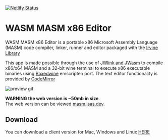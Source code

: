 [![Netlify Status](https://api.netlify.com/api/v1/badges/0c76358f-a3f9-45c4-b16c-d4ad4017ad5c/deploy-status)](https://app.netlify.com/sites/wasm-masm-x86-editor/deploys)

# WASM MASM x86 Editor

WASM MASM x86 Editor is a portable x86 Microsoft Assembly Language (MASM) code compiler, linker, runner and editor packaged with the [Irvine Library](http://asmirvine.com/)

This app is made possible through the use of [JWlink and JWasm](https://github.com/JWasm) to compile x86/x64 MASM and a 32-bit wine terminal to execute x86 executable binaries using [Boxedwine](http://www.boxedwine.org/) emscripten port. The text editor functionality is provided by [CodeMirror](https://codemirror.net/)

![preview gif](https://i.imgur.com/Ct41UUK.gif)

**WARNING the web version is ~50mb in size**.  
The web version can be viewed [masm.isas.dev](masm.isas.dev).

## Download

You can download a client version for Mac, Windows and Linux [HERE](masm.isas.dev)
